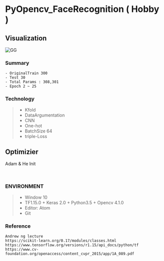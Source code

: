 # PyOpencv_FaceRecognition ( Hobby )

## Visualization 
![GG](https://user-images.githubusercontent.com/45196240/76699586-39704800-66f2-11ea-9ad6-0c1544adb1d3.JPG)
<br>

### Summary
```
- OriginalTrain 300
- Test 30
- Total Params : 308,301
- Epoch 2 ~ 25
```
### Technology
> * Kfold<br>
> * DataArgumentation<br>
> * CNN<br>
> * One-hot<br>
> * BatchSize 64<br>
> * triple-Loss<br>

## Optimizier
Adam & He Init

<br>

### ENVIRONMENT
> * Window 10<br>
> * TF1.15.0 + Keras 2.0 + Python3.5 + Opencv 4.1.0<br>
> * Editor: Atom<br>
> * Git<br>

### Reference

```
Andrew ng lecture
https://scikit-learn.org/0.17/modules/classes.html
https://www.tensorflow.org/versions/r1.15/api_docs/python/tf
https://www.cv-foundation.org/openaccess/content_cvpr_2015/app/1A_089.pdf
```

